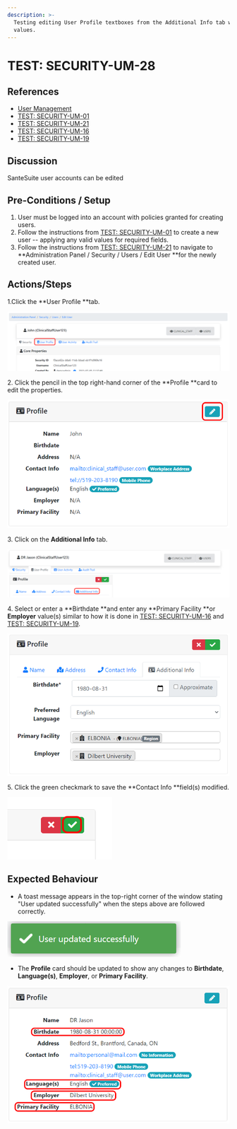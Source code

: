 ```yaml
---
description: >-
  Testing editing User Profile textboxes from the Additional Info tab with valid
  values.
---
```


# TEST: SECURITY-UM-28

## References

* [User Management](../../../../../../operations/system-administration/security-administration/user-management.md)
* [TEST: SECURITY-UM-01](test-security-um-01.md)
* [TEST: SECURITY-UM-21](test-security-um-21.md)
* [TEST: SECURITY-UM-16](test-security-um-16.md)
* [TEST: SECURITY-UM-19](test-security-um-19.md)

## Discussion

SanteSuite user accounts can be edited&#x20;

## Pre-Conditions / Setup

1. User must be logged into an account with policies granted for creating users.
2. Follow the instructions from [TEST: SECURITY-UM-01](test-security-um-01.md) to create a new user -- applying any valid values for required fields.
3. Follow the instructions from [TEST: SECURITY-UM-21](test-security-um-21.md) to navigate to **Administration Panel / Security / Users / Edit User **for the newly created user.

## Actions/Steps

1.Click the **User Profile **tab.

![](<../../../../../../.gitbook/assets/image (265).png>)

2\. Click the pencil in the top right-hand corner of the **Profile **card to edit the properties.&#x20;

![](<../../../../../../.gitbook/assets/image (272).png>)

3\. Click on the **Additional Info** tab.

![](<../../../../../../.gitbook/assets/image (307).png>)

4\. Select or enter a **Birthdate **and enter any **Primary Facility **or **Employer** value(s) similar to how it is done in [TEST: SECURITY-UM-16](test-security-um-16.md) and [TEST: SECURITY-UM-19](test-security-um-19.md).

![](<../../../../../../.gitbook/assets/image (315).png>)

5\. Click the green checkmark to save the **Contact Info **field(s) modified.

![](<../../../../../../.gitbook/assets/image (264).png>)

## Expected Behaviour

* A toast message appears in the top-right corner of the window stating "User updated successfully" when the steps above are followed correctly.

![](<../../../../../../.gitbook/assets/image (269).png>)

* The **Profile** card should be updated to show any changes to **Birthdate**, **Language(s)**, **Employer**, or **Primary Facility**.

![](<../../../../../../.gitbook/assets/image (312).png>)
